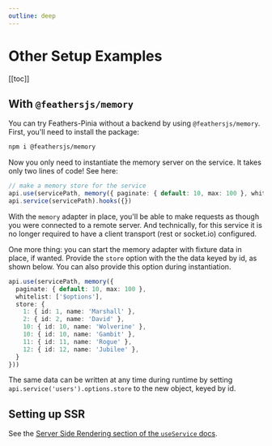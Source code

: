 ```yaml
---
outline: deep
---
```


<script setup>
import Badge from '../components/Badge.vue'
import pkg from '../../package.json'
import BlockQuote from '../components/BlockQuote.vue'
</script>

<div style="position: fixed; z-index: 1000; top: 2px; right: 2px;">
  <Badge :label="`v${pkg.version}`" />
</div>

# Other Setup Examples

[[toc]]

## With `@feathersjs/memory`

You can try Feathers-Pinia without a backend by using `@feathersjs/memory`. First, you'll need to install the package:

```bash
npm i @feathersjs/memory
```

Now you only need to instantiate the memory server on the service. It takes only two lines of code!  See here:

```ts
// make a memory store for the service
api.use(servicePath, memory({ paginate: { default: 10, max: 100 }, whitelist: ['$options'] }))
api.service(servicePath).hooks({})
```

With the `memory` adapter in place, you'll be able to make requests as though you were connected to a remote server. And technically, for this service it is no longer required to have a client transport (rest or socket.io) configured.

One more thing: you can start the memory adapter with fixture data in place, if wanted. Provide the `store` option with the the data keyed by id, as shown below. You can also provide this option during instantiation.

```ts
api.use(servicePath, memory({ 
  paginate: { default: 10, max: 100 }, 
  whitelist: ['$options'], 
  store: {
    1: { id: 1, name: 'Marshall' },
    2: { id: 2, name: 'David' },
    10: { id: 10, name: 'Wolverine' },
    10: { id: 10, name: 'Gambit' },
    11: { id: 11, name: 'Rogue' },
    12: { id: 12, name: 'Jubilee' },
  } 
}))
```

The same data can be written at any time during runtime by setting `api.service('users').options.store` to the new object, keyed by id.

## Setting up SSR

See the [Server Side Rendering section of the `useService` docs](/guide/use-service#server-side-rendering-ssr).
